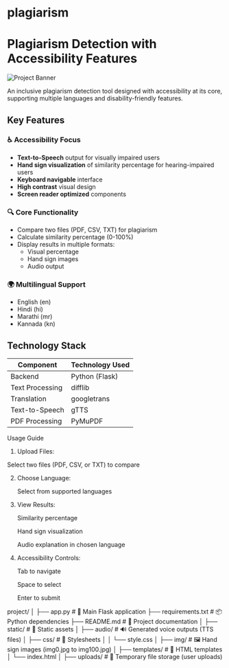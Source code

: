 # plagiarism

# Plagiarism Detection with Accessibility Features

![Project Banner](static/img/demo.jpg) <!-- Add a demo image if available -->

An inclusive plagiarism detection tool designed with accessibility at its core, supporting multiple languages and disability-friendly features.

## Key Features

### ♿ Accessibility Focus
- **Text-to-Speech** output for visually impaired users
- **Hand sign visualization** of similarity percentage for hearing-impaired users
- **Keyboard navigable** interface
- **High contrast** visual design
- **Screen reader optimized** components

### 🔍 Core Functionality
- Compare two files (PDF, CSV, TXT) for plagiarism
- Calculate similarity percentage (0-100%)
- Display results in multiple formats:
  - Visual percentage
  - Hand sign images
  - Audio output

### 🌍 Multilingual Support
- English (en)
- Hindi (hi)
- Marathi (mr) 
- Kannada (kn)

## Technology Stack

| Component       | Technology Used |
|----------------|----------------|
| Backend        | Python (Flask) |
| Text Processing| difflib        |
| Translation    | googletrans    |
| Text-to-Speech | gTTS           |
| PDF Processing | PyMuPDF        |

Usage Guide
1. Upload Files:

  Select two files (PDF, CSV, or TXT) to compare

2. Choose Language:

   Select from supported languages

3. View Results:

   Similarity percentage

   Hand sign visualization

   Audio explanation in chosen language

4. Accessibility Controls:

   Tab to navigate

   Space to select

   Enter to submit
   
project/
│
├── app.py                    # 🔧 Main Flask application
├── requirements.txt          # 📦 Python dependencies
├── README.md                 # 📘 Project documentation
│
├── static/                   # 🎨 Static assets
│   ├── audio/                # 🔊 Generated voice outputs (TTS files)
│   ├── css/                  # 🎨 Stylesheets
│   │   └── style.css
│   ├── img/                  # 🖼️ Hand sign images (img0.jpg to img100.jpg)
│
├── templates/                # 🧩 HTML templates
│   └── index.html
│
├── uploads/                  # 📂 Temporary file storage (user uploads)

